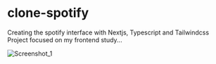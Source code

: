 # clone-spotify
Creating the spotify interface with Nextjs, Typescript and Tailwindcss <br/>
Project focused on my frontend study... <br/>


![Screenshot_1](https://github.com/LucaFDias/clone-spotify/assets/91148856/aa0d3958-3184-401f-9e61-e8022b479c7b)

